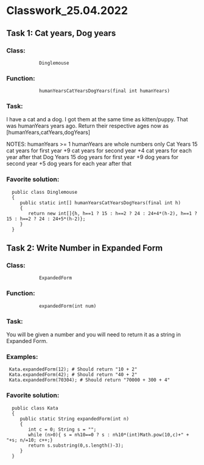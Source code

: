 # Classwork_25.04.2022
 
## Task 1: Cat years, Dog years 
 
### Class:  
                Dinglemouse 
### Function:    
                humanYearsCatYearsDogYears(final int humanYears) 
 
### Task: 

I have a cat and a dog.
I got them at the same time as kitten/puppy. That was humanYears years ago.
Return their respective ages now as [humanYears,catYears,dogYears]

NOTES:
humanYears >= 1
humanYears are whole numbers only
Cat Years
15 cat years for first year
+9 cat years for second year
+4 cat years for each year after that
Dog Years
15 dog years for first year
+9 dog years for second year
+5 dog years for each year after that
  
### Favorite solution: 
 
 
      public class Dinglemouse 
      {
         public static int[] humanYearsCatYearsDogYears(final int h) 
         {
            return new int[]{h, h==1 ? 15 : h==2 ? 24 : 24+4*(h-2), h==1 ? 15 : h==2 ? 24 : 24+5*(h-2)};
         }
      }
      

## Task 2: Write Number in Expanded Form
 
### Class:
                ExpandedForm
### Function:    
                expandedForm(int num) 
 
### Task: 
 
You will be given a number and you will need to return it as a string in Expanded Form.
 
### Examples: 
 
     Kata.expandedForm(12); # Should return "10 + 2"
     Kata.expandedForm(42); # Should return "40 + 2"
     Kata.expandedForm(70304); # Should return "70000 + 300 + 4" 
 
 
### Favorite solution: 
 
 
      public class Kata
      {
         public static String expandedForm(int n)
         {
            int c = 0; String s = "";
            while (n>0){ s = n%10==0 ? s : n%10*(int)Math.pow(10,c)+" + "+s; n/=10; c++;}
            return s.substring(0,s.length()-3);
         }
      }
 
